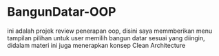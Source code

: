 # BangunDatar-OOP
ini adalah projek review penerapan oop, disini saya memmberikan menu tampilan pilihan untuk user memilih bangun datar sesuai yang diingin, didalam materi ini juga menerapkan konsep Clean Architecture
